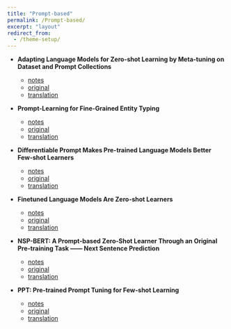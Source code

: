 ```yaml
---
title: "Prompt-based"
permalink: /Prompt-based/
excerpt: "layout"
redirect_from:
  - /theme-setup/
---
```


- **Adapting Language Models for Zero-shot Learning by Meta-tuning on Dataset and Prompt Collections**
  - [notes](/201404670)
  - [original]()
  - [translation]()

- **Prompt-Learning for Fine-Grained Entity Typing**
  - [notes](/201810604)
  - [original]()
  - [translation]()

- **Differentiable Prompt Makes Pre-trained Language Models Better Few-shot Learners**
  - [notes](/210813161)
  - [original]()
  - [translation]()

- **Finetuned Language Models Are Zero-shot Learners**
  - [notes](/210901652)
  - [original]()
  - [translation]()

- **NSP-BERT: A Prompt-based Zero-Shot Learner Through an Original Pre-training Task —— Next Sentence Prediction**
  - [notes](/210903564)
  - [original]()
  - [translation]()

- **PPT: Pre-trained Prompt Tuning for Few-shot Learning**
  - [notes](/210904332)
  - [original]()
  - [translation]()

